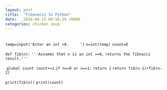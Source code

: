 ```yaml
---
layout: post
title:  "Fibonacci In Python"
date:   2020-08-15 09:56:29 +0800
categories: chicken soup
---
```



###### 

`temp=input('Enter an int >0.     ')`
`n=int(temp)`
`count=0`

`def fib(n):`
    `'''Assumes that n is an int >=0,`
		`returns the fibnacci result.'''`

​		`global count`
​		`count+=1`
​		`if n==0 or n==1:`
   	 	`return 1`
​		`return fib(n-1)+fib(n-2)`

`print(fib(n))`
`print(count)`

